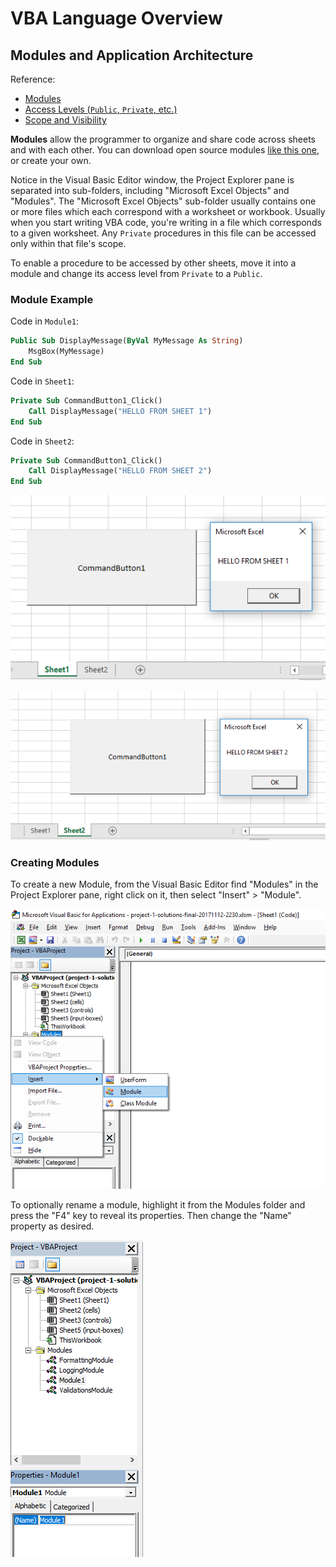 # VBA Language Overview

## Modules and Application Architecture

Reference:

  + [Modules](https://msdn.microsoft.com/en-us/library/aa240820)
  + [Access Levels (`Public`, `Private`, etc.)](https://docs.microsoft.com/en-us/dotnet/visual-basic/programming-guide/language-features/declared-elements/access-levels)
  + [Scope and Visibility](https://msdn.microsoft.com/en-us/vba/language-reference-vba/articles/understanding-scope-and-visibility)

**Modules** allow the programmer to organize and share code across sheets and with each other. You can download open source modules [like this one](https://github.com/VBA-tools/VBA-JSON), or create your own.

Notice in the Visual Basic Editor window, the Project Explorer pane is separated into sub-folders, including "Microsoft Excel Objects" and "Modules". The "Microsoft Excel Objects" sub-folder usually contains one or more files which each correspond with a worksheet or workbook. Usually when you start writing VBA code, you're writing in a file which corresponds to a given worksheet. Any `Private` procedures in this file can be accessed only within that file's scope.

To enable a procedure to be accessed by other sheets, move it into a module and change its access level from `Private` to a `Public`.

### Module Example

Code in `Module1`:

```vb
Public Sub DisplayMessage(ByVal MyMessage As String)
    MsgBox(MyMessage)
End Sub
```

Code in `Sheet1`:

```vb
Private Sub CommandButton1_Click()
    Call DisplayMessage("HELLO FROM SHEET 1")
End Sub
```

Code in `Sheet2`:

```vb
Private Sub CommandButton1_Click()
    Call DisplayMessage("HELLO FROM SHEET 2")
End Sub
```

![a screenshot of the user pressing the button on sheet 2 and the message displays "HELLO FROM SHEET 1"](modules/modules-sheet-1.png)

![a screenshot of the user pressing the button on sheet 2 and the message displays "HELLO FROM SHEET 2"](modules/modules-sheet-2.png)

### Creating Modules

To create a new Module, from the Visual Basic Editor find "Modules" in the Project Explorer pane, right click on it, then select "Insert" > "Module".

![a screenshot of the user pausing a mouse over the option to insert a new module](modules/inserting-a-new-module.png)

To optionally rename a module, highlight it from the Modules folder and press the "F4" key to reveal its properties. Then change the "Name" property as desired.

![a screenshot of the user renaming a module](modules/renaming-a-module.png)
